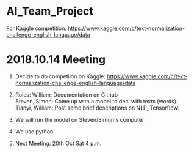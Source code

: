 # AI_Team_Project
For Kaggle competition: https://www.kaggle.com/c/text-normalization-challenge-english-language/data

# 2018.10.14 Meeting
1. Decide to do competiion on Kaggle: https://www.kaggle.com/c/text-normalization-challenge-english-language/data
2. Roles: 
  William: Documentation on Github </br>
  Steven, Simon: Come up with a model to deal with texts (words). </br>
  Tianyi, William: Post some brief descriptions on NLP, Tensorflow. </br>
  
3. We will run the model on Steven/Simon's computer
4. We use python
5. Next Meeting: 20th Oct Sat 4 p.m. 
